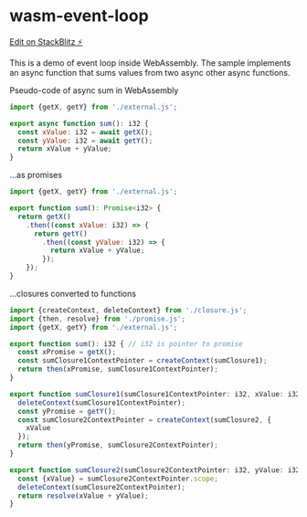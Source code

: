 # wasm-event-loop

[Edit on StackBlitz ⚡️](https://stackblitz.com/edit/wasm-event-loop)

This is a demo of event loop inside WebAssembly. The sample implements an async function that sums values from two async other async functions.

Pseudo-code of async sum in WebAssembly
```js
import {getX, getY} from './external.js';

export async function sum(): i32 {
  const xValue: i32 = await getX();
  const yValue: i32 = await getY();
  return xValue + yValue;
}
```

...as promises
```js
import {getX, getY} from './external.js';

export function sum(): Promise<i32> {
  return getX()
    .then((const xValue: i32) => {
      return getY()
        .then((const yValue: i32) => {
          return xValue + yValue;
        });
    });
}
```

...closures converted to functions
```js
import {createContext, deleteContext} from './closure.js';
import {then, resolve} from './promise.js';
import {getX, getY} from './external.js';

export function sum(): i32 { // i32 is pointer to promise
  const xPromise = getX();
  const sumClosure1ContextPointer = createContext(sumClosure1);
  return then(xPromise, sumClosure1ContextPointer);
}

export function sumClosure1(sumClosure1ContextPointer: i32, xValue: i32): i32 {
  deleteContext(sumClosure1ContextPointer);
  const yPromise = getY();
  const sumClosure2ContextPointer = createContext(sumClosure2, {
    xValue
  });
  return then(yPromise, sumClosure2ContextPointer);
}

export function sumClosure2(sumClosure2ContextPointer: i32, yValue: i32): i32 {
  const {xValue} = sumClosure2ContextPointer.scope;
  deleteContext(sumClosure2ContextPointer);
  return resolve(xValue + yValue);
}
```
